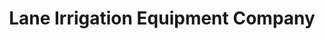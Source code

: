 ---
title: "Lane Irrigation Equipment Company"
url: /campbell/lane-irrigation-equipment-company/
shop: groundskeeping
---